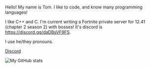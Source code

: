 Hello! My name is Tom. I like to code, and know many programming languages!

I like C++ and C. I'm current writing a Fortnite private server for 12.41 (chapter 2 season 2) with bosses!
It's discord is https://discord.gg/daDBsVF9FS.

I use he/they pronouns.

[Discord](https://discord.com/users/716250356803174511)

![My GitHub stats](https://github-readme-stats.vercel.app/api?username=plooshi&show_icons=true&count_private=true&theme=tokyonight)
